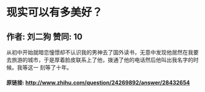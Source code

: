 # 现实可以有多美好？
## 作者: 刘二狗  赞同: 10
从初中开始就暗恋憧憬却不认识我的男神去了国外读书，无意中发现他居然在我要去旅游的城市，于是厚着脸皮联系上了他，拨通了他的电话然后他叫出我名字的时候。我等这一
刻等了十年。

#### 原链接: http://www.zhihu.com/question/24269892/answer/28432654